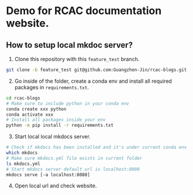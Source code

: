 # Demo for RCAC documentation website.

## How to setup local mkdoc server?
1. Clone this repository with this `feature_test` branch.
```bash
git clone -b feature_test git@github.com:Guangzhen-Jin/rcac-blogs.git
```

2. Go inside of the folder, create a conda env and install all required packages in `requirements.txt`.
```bash
cd rcac-blogs
# Make sure to include python in your conda env
conda create xxx python
conda activate xxx
# Install all packages inside your env
python -m pip install -r requirements.txt
```

3. Start local local mkdocs server.
```bash
# Check if mkdocs has been installed and it's under current conda env
which mkdocs
# Make sure mkdocs.yml file exists in current folder
ls mkdocs.yml
# Start mkdocs server default url is localhost:8000
mkdocs serve [-a localhost:8080]
```

4. Open local url and check website.
